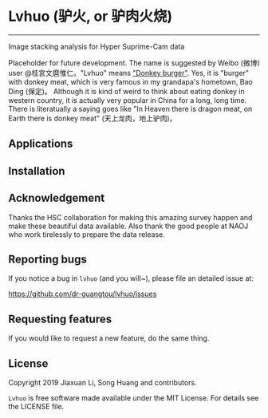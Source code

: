 # Lvhuo (驴火, or 驴肉火烧)

----

Image stacking analysis for Hyper Suprime-Cam data

Placeholder for future development. The name is suggested by Weibo (微博) user @桂宮文麿惟仁。"Lvhuo" means ["Donkey burger"](https://en.wikipedia.org/wiki/Donkey_burger).  Yes, it is "burger" with donkey meat, which is very famous in my grandapa's hometown, Bao Ding (保定)。 Although it is kind of weird to think about eating donkey in western country, it is actually very popular in China for a long, long time. There is literatually a saying goes like "In Heaven there is dragon meat, on Earth there is donkey meat" (天上龙肉，地上驴肉)。

Applications
------------

Installation
------------

Acknowledgement
---------------
Thanks the HSC collaboration for making this amazing survey happen and make these beautiful data available. Also thank the good people at NAOJ who work tirelessly to prepare the data release.

Reporting bugs
--------------
If you notice a bug in `lvhuo` (and you will~), please file an detailed issue at:

https://github.com/dr-guangtou/lvhuo/issues

Requesting features
-------------------

If you would like to request a new feature, do the same thing.

License
-------
Copyright 2019 Jiaxuan Li, Song Huang and contributors.

`Lvhuo` is free software made available under the MIT License. For details see the LICENSE file.

